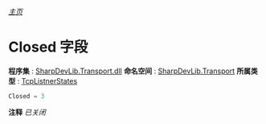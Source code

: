 ###### [主页](./Index.md "主页")
# Closed 字段
**程序集** : [SharpDevLib.Transport.dll](./SharpDevLib.Transport.assembly.md "SharpDevLib.Transport.dll")
**命名空间** : [SharpDevLib.Transport](./SharpDevLib.Transport.namespace.md "SharpDevLib.Transport")
**所属类型** : [TcpListnerStates](./SharpDevLib.Transport.TcpListnerStates.md "TcpListnerStates")
``` csharp
Closed = 3
```
**注释**
*已关闭*

